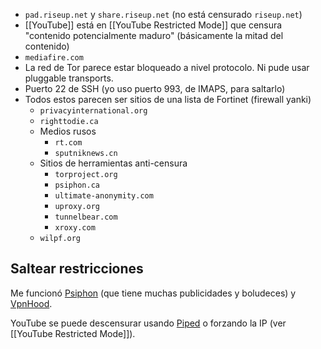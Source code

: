 -   `pad.riseup.net` y `share.riseup.net` (no está censurado `riseup.net`)
-   [[YouTube]] está en [[YouTube Restricted Mode]] que censura "contenido potencialmente maduro" (básicamente la mitad del contenido)
-   `mediafire.com`
-   La red de Tor parece estar bloqueado a nivel protocolo. Ni pude usar pluggable transports.
-   Puerto 22 de SSH (yo uso puerto 993, de IMAPS, para saltarlo)
-   Todos estos parecen ser sitios de una lista de Fortinet (firewall yanki)
    -   `privacyinternational.org`
    -   `righttodie.ca`
    -   Medios rusos
        -   `rt.com`
        -   `sputniknews.cn`
    -   Sitios de herramientas anti-censura
        -   `torproject.org`
        -   `psiphon.ca`
        -   `ultimate-anonymity.com`
        -   `uproxy.org`
        -   `tunnelbear.com`
        -   `xroxy.com`
    -   `wilpf.org`

## Saltear restricciones

Me funcionó [Psiphon](https://psiphon.ca) (que tiene muchas publicidades y boludeces) y [VpnHood](https://www.vpnhood.com/).

YouTube se puede descensurar usando [Piped](https://piped.kavin.rocks) o forzando la IP (ver [[YouTube Restricted Mode]]).
